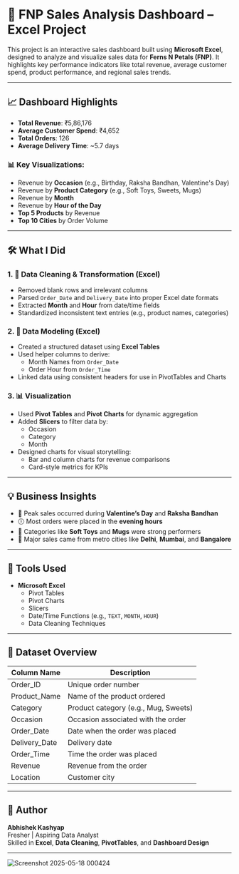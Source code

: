 # 🌸 FNP Sales Analysis Dashboard – Excel Project

This project is an interactive sales dashboard built using **Microsoft Excel**, designed to analyze and visualize sales data for **Ferns N Petals (FNP)**. It highlights key performance indicators like total revenue, average customer spend, product performance, and regional sales trends.

---

## 📈 Dashboard Highlights

- **Total Revenue**: ₹5,86,176  
- **Average Customer Spend**: ₹4,652  
- **Total Orders**: 126  
- **Average Delivery Time**: ~5.7 days  

### 📊 Key Visualizations:
- Revenue by **Occasion** (e.g., Birthday, Raksha Bandhan, Valentine's Day)
- Revenue by **Product Category** (e.g., Soft Toys, Sweets, Mugs)
- Revenue by **Month**
- Revenue by **Hour of the Day**
- **Top 5 Products** by Revenue
- **Top 10 Cities** by Order Volume

---

## 🛠️ What I Did

### 1. 🔄 Data Cleaning & Transformation (Excel)
- Removed blank rows and irrelevant columns
- Parsed `Order_Date` and `Delivery_Date` into proper Excel date formats
- Extracted **Month** and **Hour** from date/time fields
- Standardized inconsistent text entries (e.g., product names, categories)

### 2. 📐 Data Modeling (Excel)
- Created a structured dataset using **Excel Tables**
- Used helper columns to derive:
  - Month Names from `Order_Date`
  - Order Hour from `Order_Time`
- Linked data using consistent headers for use in PivotTables and Charts

### 3. 📊 Visualization
- Used **Pivot Tables** and **Pivot Charts** for dynamic aggregation
- Added **Slicers** to filter data by:
  - Occasion
  - Category
  - Month
- Designed charts for visual storytelling:
  - Bar and column charts for revenue comparisons
  - Card-style metrics for KPIs

---

## 💡 Business Insights

- 🎉 Peak sales occurred during **Valentine’s Day** and **Raksha Bandhan**
- 🕕 Most orders were placed in the **evening hours**
- 🧸 Categories like **Soft Toys** and **Mugs** were strong performers
- 📍 Major sales came from metro cities like **Delhi**, **Mumbai**, and **Bangalore**

---

## 🧰 Tools Used

- **Microsoft Excel**
  - Pivot Tables
  - Pivot Charts
  - Slicers
  - Date/Time Functions (e.g., `TEXT`, `MONTH`, `HOUR`)
  - Data Cleaning Techniques

---

## 📁 Dataset Overview

| Column Name      | Description                       |
|------------------|-----------------------------------|
| Order_ID         | Unique order number               |
| Product_Name     | Name of the product ordered       |
| Category         | Product category (e.g., Mug, Sweets) |
| Occasion         | Occasion associated with the order|
| Order_Date       | Date when the order was placed    |
| Delivery_Date    | Delivery date                     |
| Order_Time       | Time the order was placed         |
| Revenue          | Revenue from the order            |
| Location         | Customer city                     |

---

## 👤 Author

**Abhishek Kashyap**  
Fresher | Aspiring Data Analyst  
Skilled in **Excel**, **Data Cleaning**, **PivotTables**, and **Dashboard Design**

---

![Screenshot 2025-05-18 000424](https://github.com/user-attachments/assets/24a84b94-707c-42a3-a652-eb91ed644e60)
